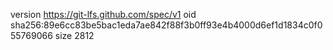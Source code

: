 version https://git-lfs.github.com/spec/v1
oid sha256:89e6cc83be5bac1eda7ae842f88f3b0ff93e4b4000d6ef1d1834c0f055769066
size 2812
